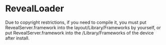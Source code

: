 RevealLoader
============

Due to copyright restrictions, if you need to compile it, you must put RevealServer.framework into the layout/Library/Frameworks by yourself, or put RevealServer.framework into the /Library/Frameworks of the device after install.
